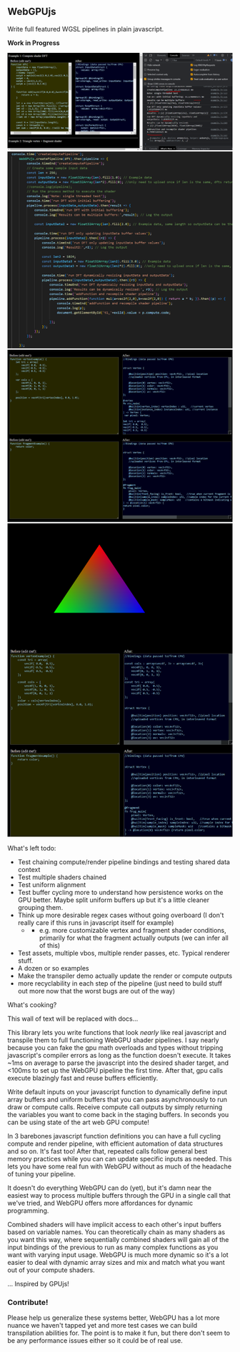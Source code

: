 ## WebGPUjs

Write full featured WGSL pipelines in plain javascript.

**Work in Progress**

![cap](./compute.PNG)
![code](./workflow.PNG)
![cap2](./fragvert.PNG)
![render](./render.PNG)

What's left todo:

- Test chaining compute/render pipeline bindings and testing shared data context
- Test multiple shaders chained
- Test uniform alignment
- Test buffer cycling more to understand how persistence works on the GPU better. Maybe split uniform buffers up but it's a little cleaner grouping them.
- Think up more desirable regex cases without going overboard (I don't really care if this runs in javascript itself for example)
   - - e.g. more customizable vertex and fragment shader conditions, primarily for what the fragment actually outputs (we can infer all of this)
- Test assets, multiple vbos, multiple render passes, etc. Typical renderer stuff.
- A dozen or so examples
- Make the transpiler demo actually update the render or compute outputs
- more recyclability in each step of the pipeline (just need to build stuff out more now that the worst bugs are out of the way)


What's cooking? 

This wall of text will be replaced with docs...

This library lets you write functions that look *nearly* like real javascript and transpile them to full functioning WebGPU shader pipelines. I say nearly because you can fake the gpu math overloads and types without tripping javascript's compiler errors as long as the function doesn't execute. It takes ~1ms on average to parse the javascript into the desired shader target, and <100ms to set up the WebGPU pipeline the first time. After that, gpu calls execute blazingly fast and reuse buffers efficiently.

Write default inputs on your javascript function to dynamically define input array buffers and uniform buffers that you can pass asynchronously to run draw or compute calls. Receive compute call outputs by simply returning the variables you want to come back in the staging buffers. In seconds you can be using state of the art web GPU compute!

In 3 barebones javascript function definitions you can have a full cycling compute and render pipeline, with efficient automation of data structures and so on. It's fast too! After that, repeated calls follow general best memory practices while you can can update specific inputs as needed. This lets you have some real fun with WebGPU without as much of the headache of tuning your pipeline. 

It doesn't do everything WebGPU can do (yet), but it's damn near the easiest way to process multiple buffers through the GPU in a single call that we've tried, and WebGPU offers more affordances for dynamic programming.

Combined shaders will have implicit access to each other's input buffers based on variable names. You can theoretically chain as many shaders as you want this way, where sequentially combined shaders will gain all of the input bindings of the previous to run as many complex functions as you want with varying input usage. WebGPU is much more dynamic so it's a lot easier to deal with dynamic array sizes and mix and match what you want out of your compute shaders.



... Inspired by GPUjs!

### Contribute!

Please help us generalize these systems better, WebGPU has a lot more nuance we haven't tapped yet and more test cases we can build transpilation abilities for. The point is to make it fun, but there don't seem to be any performance issues either so it could be of real use.
